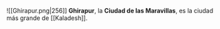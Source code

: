 ![[Ghirapur.png|256]]
**Ghirapur**, la **Ciudad de las Maravillas**, es la ciudad más grande de [[Kaladesh]].